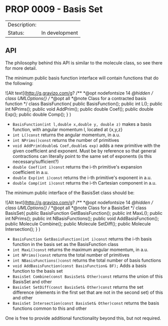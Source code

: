 # PROP 0009 - Basis Set

|                |                                           |
|:---------------|:------------------------------------------|
| Description:   |                                           |
| Status:        | In development                            |
 

## API
The philosophy behind this API is similar to the molecule class, so see there for more detail.

The minimum public basis function interface will contain functions that do the following:

![Alt text](http://g.gravizo.com/g?
/**
*@opt nodefontsize 14
*@hidden
*/
class UMLOptions{}
/**
*@opt all
*@note Class for a contracted basis function
*/
class BasisFunction{
public BasisFunction();
public int L();
public int NPrims();
public void AddPrim();
public double Coef();
public double Exp();
public double Comp();
}
)

* `BasisFunction(int l,double x,double y, double z)` makes a basis function, with angular momentum l, located at {x,y,z}
* `int L()const` returns the angular momentum, in a.u.
* `int NPrims()const` returns the number of primitives
* `void AddPrim(double& Coef,double& exp)` adds a new primitive with the given coefficient and exponent.  Must be by reference so that general contractions can literally point to the same set of exponents (is this necessary/sufficient?)
* `double Coef(int i)const` returns the i-th primitive's expansion coefficient in a.u.
* `double Exp(int i)const` returns the i-th primitive's exponent in a.u.
* `double Comp(int i)const` returns the i-th Cartesian component in a.u.

The minimum public interface of the BasisSet class should be:

![Alt text](http://g.gravizo.com/g?
/**
*@opt nodefontsize 14
*@hidden
*/
class UMLOptions{}
/**
*@opt all
*@note Class for a BasisSet
*/
class BasisSet{
public BasisFunction GetBasisFunction();
public int MaxL();
public int NPrims();
public int NBasisFunctions();
public void AddBasisFunction();
public Molecule Combine();
public Molecule SetDiff();
public Molecule Intersection();
}
)

* `BasisFunction GetBasisFunction(int i)const` returns the i-th basis function in the basis set as the BasisFunction class
* `int MaxL()const` returns the maximum angular momentum, in a.u.
* `int NPrims()const` returns the total number of primitives
* `int NBasisFunctions()const` returns the total number of basis functions
* `void AddBasisFunction(const BasisFunction& BF);` Adds a basis function to the basis set
* `BasisSet Combine(const BasisSet& Other)const` returns the union of this BasisSet and other
* `BasisSet SetDiff(const BasisSet& Other)const` returns the set difference (elements in the first set that are not in the second set) of this and other
* `BasisSet Intersection(const BasisSet& Other)const` returns the basis functions common to this and other
 
One is free to provide additional functionality beyond this, but not required.
 
